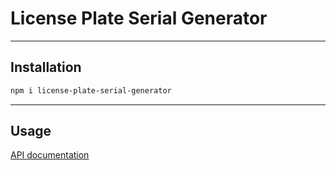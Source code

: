 # License Plate Serial Generator

---

## Installation

```bash
npm i license-plate-serial-generator
```

---

## Usage

[API documentation](https://ptrkcsk.github.io/BB26/)
